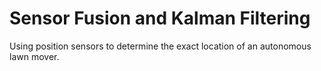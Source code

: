 # Sensor Fusion and Kalman Filtering

Using position sensors to determine the exact location of an autonomous lawn mover. 
